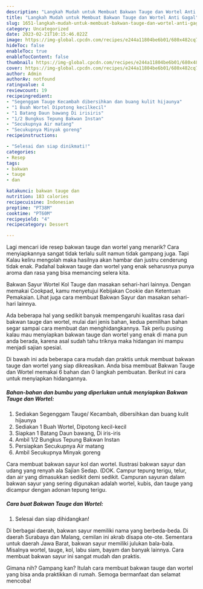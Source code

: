 ```yaml
---
description: "Langkah Mudah untuk Membuat Bakwan Tauge dan Wortel Anti Gagal"
title: "Langkah Mudah untuk Membuat Bakwan Tauge dan Wortel Anti Gagal"
slug: 1651-langkah-mudah-untuk-membuat-bakwan-tauge-dan-wortel-anti-gagal
category: Uncategorized
date: 2023-02-21T10:15:46.022Z
image: https://img-global.cpcdn.com/recipes/e244a11804be6b01/680x482cq70/bakwan-tauge-dan-wortel-foto-resep-utama.jpg
hideToc: false
enableToc: true
enableTocContent: false
thumbnail: https://img-global.cpcdn.com/recipes/e244a11804be6b01/680x482cq70/bakwan-tauge-dan-wortel-foto-resep-utama.jpg
cover: https://img-global.cpcdn.com/recipes/e244a11804be6b01/680x482cq70/bakwan-tauge-dan-wortel-foto-resep-utama.jpg
author: Admin
authorAv: notfound
ratingvalue: 4
reviewcount: 19
recipeingredient:
- "Segenggam Tauge Kecambah dibersihkan dan buang kulit hijaunya"
- "1 Buah Wortel Dipotong kecilkecil"
- "1 Batang Daun bawang Di irisiris"
- "1/2 Bungkus Tepung Bakwan Instan"
- "Secukupnya Air matang"
- "Secukupnya Minyak goreng"
recipeinstructions:

- "Selesai dan siap dinikmati!"
categories:
- Resep
tags:
- bakwan
- tauge
- dan

katakunci: bakwan tauge dan 
nutrition: 183 calories
recipecuisine: Indonesian
preptime: "PT38M"
cooktime: "PT60M"
recipeyield: "4"
recipecategory: Dessert

---
```



Lagi mencari ide resep bakwan tauge dan wortel yang menarik? Cara menyiapkannya sangat tidak terlalu sulit namun tidak gampang juga. Tapi Kalau keliru mengolah maka hasilnya akan hambar dan justru cenderung tidak enak. Padahal bakwan tauge dan wortel yang enak seharusnya punya aroma dan rasa yang bisa memancing selera kita.


Bakwan Sayur Wortel Kol Tauge dan masakan sehari-hari lainnya. Dengan memakai Cookpad, kamu menyetujui Kebijakan Cookie dan Ketentuan Pemakaian. Lihat juga cara membuat Bakwan Sayur dan masakan sehari-hari lainnya.

Ada beberapa hal yang sedikit banyak mempengaruhi kualitas rasa dari bakwan tauge dan wortel, mulai dari jenis bahan, kedua pemilihan bahan segar sampai cara membuat dan menghidangkannya. Tak perlu pusing kalau mau menyiapkan bakwan tauge dan wortel yang enak di mana pun anda berada, karena asal sudah tahu triknya maka hidangan ini mampu menjadi sajian spesial.


Di bawah ini ada beberapa cara mudah dan praktis untuk membuat bakwan tauge dan wortel yang siap dikreasikan. Anda bisa membuat Bakwan Tauge dan Wortel memakai 6 bahan dan 0 langkah pembuatan. Berikut ini cara untuk menyiapkan hidangannya.

<!--inarticleads1-->

##### Bahan-bahan dan bumbu yang diperlukan untuk menyiapkan Bakwan Tauge dan Wortel:

1. Sediakan Segenggam Tauge/ Kecambah, dibersihkan dan buang kulit hijaunya
1. Sediakan 1 Buah Wortel, Dipotong kecil-kecil
1. Siapkan 1 Batang Daun bawang, Di iris-iris
1. Ambil 1/2 Bungkus Tepung Bakwan Instan
1. Persiapkan Secukupnya Air matang
1. Ambil Secukupnya Minyak goreng


Cara membuat bakwan sayur kol dan wortel. Ilustrasi bakwan sayur dan udang yang renyah ala Sajian Sedap. (DOK. Campur tepung terigu, telur, dan air yang dimasukkan sedikit demi sedikit. Campuran sayuran dalam bakwan sayur yang sering digunakan adalah wortel, kubis, dan tauge yang dicampur dengan adonan tepung terigu. 

<!--inarticleads2-->

##### Cara buat Bakwan Tauge dan Wortel:


1. Selesai dan siap dihidangkan!

Di berbagai daerah, bakwan sayur memiliki nama yang berbeda-beda. Di daerah Surabaya dan Malang, cemilan ini akrab disapa ote-ote. Sementara untuk daerah Jawa Barat, bakwan sayur memiliki julukan bala-bala. Misalnya wortel, tauge, kol, labu siam, bayam dan banyak lainnya. Cara membuat bakwan sayur ini sangat mudah dan praktis. 

Gimana nih? Gampang kan? Itulah cara membuat bakwan tauge dan wortel yang bisa anda praktikkan di rumah. Semoga bermanfaat dan selamat mencoba!
